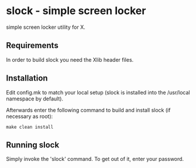 # slock - simple screen locker
simple screen locker utility for X.


## Requirements
In order to build slock you need the Xlib header files.


## Installation
Edit config.mk to match your local setup (slock is installed into
the /usr/local namespace by default).

Afterwards enter the following command to build and install slock
(if necessary as root):

    make clean install


## Running slock
Simply invoke the 'slock' command. To get out of it, enter your password.
